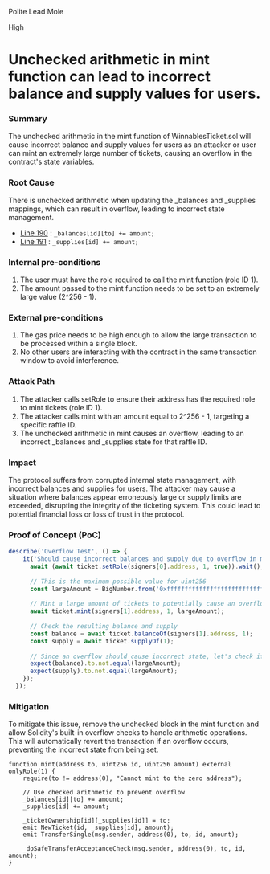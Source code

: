 Polite Lead Mole

High

# Unchecked arithmetic in mint function can lead to incorrect balance and supply values for users.

### Summary

The unchecked arithmetic in the mint function of WinnablesTicket.sol will cause incorrect balance and supply values for users as an attacker or user can mint an extremely large number of tickets, causing an overflow in the contract's state variables.

### Root Cause

There is unchecked arithmetic when updating the _balances and _supplies mappings, which can result in overflow, leading to incorrect state management.

- [Line 190](https://github.com/sherlock-audit/2024-08-winnables-raffles/blob/main/public-contracts/contracts/WinnablesTicket.sol#L190) : `_balances[id][to] += amount;`
- [Line 191](https://github.com/sherlock-audit/2024-08-winnables-raffles/blob/main/public-contracts/contracts/WinnablesTicket.sol#L191) : `_supplies[id] += amount;`

### Internal pre-conditions

1. The user must have the role required to call the mint function (role ID 1).
2. The amount passed to the mint function needs to be set to an extremely large value (2^256 - 1).

### External pre-conditions

1. The gas price needs to be high enough to allow the large transaction to be processed within a single block.
2. No other users are interacting with the contract in the same transaction window to avoid interference.

### Attack Path

1. The attacker calls setRole to ensure their address has the required role to mint tickets (role ID 1).
2. The attacker calls mint with an amount equal to 2^256 - 1, targeting a specific raffle ID.
3. The unchecked arithmetic in mint causes an overflow, leading to an incorrect _balances and _supplies state for that raffle ID.

### Impact

The protocol suffers from corrupted internal state management, with incorrect balances and supplies for users. The attacker may cause a situation where balances appear erroneously large or supply limits are exceeded, disrupting the integrity of the ticketing system. This could lead to potential financial loss or loss of trust in the protocol.

### Proof of Concept (PoC)

```javascript
describe('Overflow Test', () => {
    it('Should cause incorrect balances and supply due to overflow in mint function', async () => {
      await (await ticket.setRole(signers[0].address, 1, true)).wait();
      
      // This is the maximum possible value for uint256
      const largeAmount = BigNumber.from('0xffffffffffffffffffffffffffffffffffffffffffffffffffffffffffffffff');
  
      // Mint a large amount of tickets to potentially cause an overflow
      await ticket.mint(signers[1].address, 1, largeAmount);
  
      // Check the resulting balance and supply
      const balance = await ticket.balanceOf(signers[1].address, 1);
      const supply = await ticket.supplyOf(1);
  
      // Since an overflow should cause incorrect state, let's check if the balance or supply is not as expected
      expect(balance).to.not.equal(largeAmount);
      expect(supply).to.not.equal(largeAmount);
    });
  });
```


### Mitigation

To mitigate this issue, remove the unchecked block in the mint function and allow Solidity's built-in overflow checks to handle arithmetic operations. This will automatically revert the transaction if an overflow occurs, preventing the incorrect state from being set.

```solidity
function mint(address to, uint256 id, uint256 amount) external onlyRole(1) {
    require(to != address(0), "Cannot mint to the zero address");
    
    // Use checked arithmetic to prevent overflow
    _balances[id][to] += amount;
    _supplies[id] += amount;
    
    _ticketOwnership[id][_supplies[id]] = to;
    emit NewTicket(id, _supplies[id], amount);
    emit TransferSingle(msg.sender, address(0), to, id, amount);

    _doSafeTransferAcceptanceCheck(msg.sender, address(0), to, id, amount);
}
```
